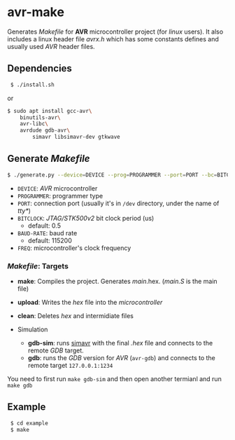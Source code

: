 # avr-make

Generates _Makefile_ for **AVR** microcontroller project (for _linux_ users). It also includes a linux header file _avrx.h_ which has some constants defines and usually used _AVR_ header files.

## Dependencies

```bash
 $ ./install.sh
```

or

```bash
$ sudo apt install gcc-avr\
	binutils-avr\
	avr-libc\
	avrdude gdb-avr\
       	simavr libsimavr-dev gtkwave
```

## Generate _Makefile_

```bash
$ ./generate.py --device=DEVICE --prog=PROGRAMMER --port=PORT --bc=BITCLOCK --baud=BAUD-RATE --freq=FREQ
```

- `DEVICE`: _AVR_ microcontroller
- `PROGRAMMER`: programmer type
- `PORT`: connection port (usually it's in `/dev` directory, under the name of _tty*_)
- `BITCLOCK`: _JTAG/STK500v2_ bit clock period (us)
  - default: 0.5
- `BAUD-RATE`: baud rate
  - default: 115200
- `FREQ`: microcontroller's clock frequency

### _Makefile_: Targets

- **make**: Compiles the project. Generates _main_.hex. (_main.S_ is the main file)
- **upload**: Writes the _hex_ file into the _microcontroller_
- **clean**: Deletes _hex_ and intermidiate files

- Simulation
  - **gdb-sim**: runs [simavr](https://github.com/buserror/simavr) with the final _.hex_ file and connects to the remote _GDB_ target.
  - **gdb**: runs the _GDB_ version for _AVR_ (`avr-gdb`) and connects to the remote target `127.0.0.1:1234`

You need to first run `make gdb-sim` and then open another termianl and run `make gdb`

## Example

```bash
 $ cd example
 $ make
``` 

